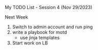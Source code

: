 My TODO List - Session 4 (Nov 29/2023)

Next Week
1. Switch to admin account and run ping
2. write a playbook for motd
    - use jinja templates
3. Start work on LB




